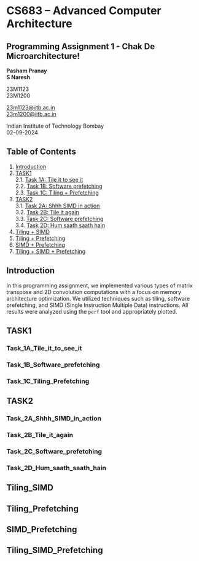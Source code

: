 # CS683 – Advanced Computer Architecture

## Programming Assignment 1 - Chak De Microarchitecture!

**Pasham Pranay**  
**S Naresh**  

23M1123  
23M1200  

23m1123@iitb.ac.in  
23m1200@iitb.ac.in  

Indian Institute of Technology Bombay  
02-09-2024  

## Table of Contents

1. [Introduction](#introduction)  
2. [TASK1](#task1)  
   2.1. [Task 1A: Tile it to see it](#task_1a_tile_it_to_see_it)  
   2.2. [Task 1B: Software prefetching](#task_1b_software_prefetching)  
   2.3. [Task 1C: Tiling + Prefetching](#task_1c_tiling_prefetching)  
3. [TASK2](#task2)  
   3.1. [Task 2A: Shhh SIMD in action](#task_2a_shhh_simd_in_action)  
   3.2. [Task 2B: Tile it again](#task_2b_tile_it_again)  
   3.3. [Task 2C: Software prefetching](#task_2c_software_prefetching)  
   3.4. [Task 2D: Hum saath saath hain](#task_2d_hum_saath_saath_hain)  
4. [Tiling + SIMD](#tiling_simd)  
5. [Tiling + Prefetching](#tiling_prefetching)  
6. [SIMD + Prefetching](#simd_prefetching)  
7. [Tiling + SIMD + Prefetching](#tiling_simd_prefetching)

## Introduction

In this programming assignment, we implemented various types of matrix transpose and 2D convolution computations with a focus on memory architecture optimization. We utilized techniques such as tiling, software prefetching, and SIMD (Single Instruction Multiple Data) instructions. All results were analyzed using the `perf` tool and appropriately plotted.

## TASK1

### Task_1A_Tile_it_to_see_it

### Task_1B_Software_prefetching

### Task_1C_Tiling_Prefetching

## TASK2

### Task_2A_Shhh_SIMD_in_action

### Task_2B_Tile_it_again

### Task_2C_Software_prefetching

### Task_2D_Hum_saath_saath_hain

## Tiling_SIMD

## Tiling_Prefetching

## SIMD_Prefetching

## Tiling_SIMD_Prefetching

